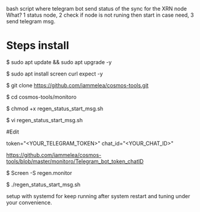 
bash script where telegram bot send status of the sync for the XRN node
What? 1 status node, 2 check if node is not runing then start in case need, 3 send telegram msg.

# Steps install

$ sudo apt update && sudo apt upgrade -y

$ sudo apt install screen curl expect -y

$ git clone https://github.com/iammelea/cosmos-tools.git

$ cd cosmos-tools/monitoro

$ chmod +x regen_status_start_msg.sh

$ vi regen_status_start_msg.sh

#Edit

token="<YOUR_TELEGRAM_TOKEN>"
chat_id="<YOUR_CHAT_ID>"

https://github.com/iammelea/cosmos-tools/blob/master/monitoro/Telegram_bot_token_chatID

$ Screen -S regen.monitor

$ ./regen_status_start_msg.sh

setup with systemd for keep running after system restart and tuning under your convenience.


